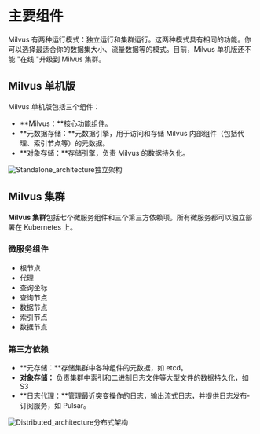 # 主要组件

Milvus 有两种运行模式：独立运行和集群运行。这两种模式具有相同的功能。你可以选择最适合你的数据集大小、流量数据等的模式。目前，Milvus 单机版还不能 "在线 "升级到 Milvus 集群。

## Milvus 单机版

Milvus 单机版包括三个组件：

- **Milvus：**核心功能组件。
- **元数据存储：**元数据引擎，用于访问和存储 Milvus 内部组件（包括代理、索引节点等）的元数据。
- **对象存储：**存储引擎，负责 Milvus 的数据持久化。

![Standalone_architecture](https://milvus.io/docs/v2.5.x/assets/standalone_architecture.jpg)独立架构

## Milvus 集群

**Milvus 集群**包括七个微服务组件和三个第三方依赖项。所有微服务都可以独立部署在 Kubernetes 上。

### 微服务组件

- 根节点
- 代理
- 查询坐标
- 查询节点
- 数据节点
- 索引节点
- 数据节点

### 第三方依赖

- **元存储：**存储集群中各种组件的元数据，如 etcd。
- **对象存储：** 负责集群中索引和二进制日志文件等大型文件的数据持久化，如 S3
- **日志代理：**管理最近突变操作的日志，输出流式日志，并提供日志发布-订阅服务，如 Pulsar。

![Distributed_architecture](https://milvus.io/docs/v2.5.x/assets/distributed_architecture.jpg)分布式架构
